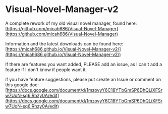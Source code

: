 # Visual-Novel-Manager-v2

A complete rework of my old visual novel manager, found here:
[https://github.com/micah686/Visual-Novel-Manager](https://github.com/micah686/Visual-Novel-Manager)

Information and the latest downloads can be found here:
[https://micah686.github.io/Visual-Novel-Manager-v2/](https://micah686.github.io/Visual-Novel-Manager-v2/)

If there are features you want added, PLEASE add an issue, as I can't add a feature if I don't know if people want it.

if you have feature suggestions, please put create an Issue or comment on this google doc:
[https://docs.google.com/document/d/1mzovyY6C18YTbGmSP6DhQLiXFSrw7UoN-sq6IRhzy0A/edit](https://docs.google.com/document/d/1mzovyY6C18YTbGmSP6DhQLiXFSrw7UoN-sq6IRhzy0A/edit)
